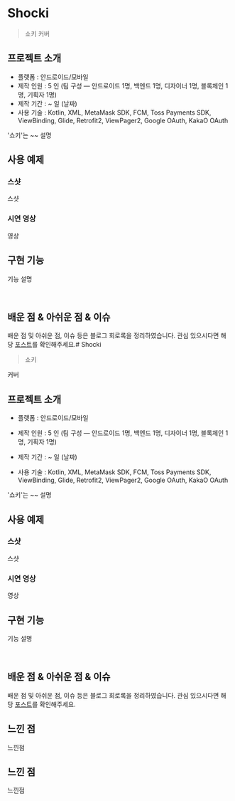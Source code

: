 # Shocki
> 쇼키
커버

## 프로젝트 소개

- 플랫폼 : 안드로이드/모바일
- 제작 인원 : 5 인 (팀 구성 ― 안드로이드 1명, 백엔드 1명, 디자이너 1명, 블록체인 1명, 기획자 1명)
- 제작 기간 : ~ 일 (날짜)
- 사용 기술 : Kotlin, XML, MetaMask SDK, FCM, Toss Payments SDK, ViewBinding, Glide, Retrofit2, ViewPager2, Google OAuth, KakaO OAuth

'쇼키'는 ~~ 설명

## 사용 예제

### 스샷

<div style="text-align: left;">    
    스샷
</div>

### 시연 영상

영상

## 구현 기능

기능 설명

<br>

## 배운 점 & 아쉬운 점 & 이슈

배운 점 및 아쉬운 점, 이슈 등은 블로그 회로록을 정리하였습니다. 관심 있으시다면 해당 [포스트]()를 확인해주세요.# Shocki

> 쇼키

커버


## 프로젝트 소개


- 플랫폼 : 안드로이드/모바일

- 제작 인원 : 5 인 (팀 구성 ― 안드로이드 1명, 백엔드 1명, 디자이너 1명, 블록체인 1명, 기획자 1명)

- 제작 기간 : ~ 일 (날짜)

- 사용 기술 : Kotlin, XML, MetaMask SDK, FCM, Toss Payments SDK, ViewBinding, Glide, Retrofit2, ViewPager2, Google OAuth, KakaO OAuth


'쇼키'는 ~~ 설명


## 사용 예제


### 스샷


<div style="text-align: left;"> 

스샷

</div>


### 시연 영상


영상


## 구현 기능


기능 설명


<br>


## 배운 점 & 아쉬운 점 & 이슈


배운 점 및 아쉬운 점, 이슈 등은 블로그 회로록을 정리하였습니다. 관심 있으시다면 해당 [포스트]()를 확인해주세요.


## 느낀 점


느낀점




## 느낀 점

느낀점
